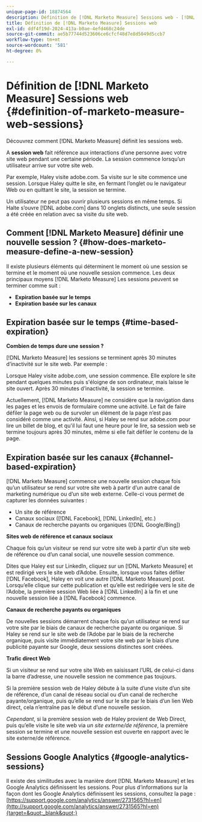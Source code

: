 ```yaml
---
unique-page-id: 18874564
description: Définition de [!DNL Marketo Measure] Sessions web - [!DNL Marketo Measure] - Documentation du produit
title: Définition de [!DNL Marketo Measure] Sessions web
exl-id: ddf4f19d-2024-413a-b0ae-4efd468c24de
source-git-commit: ae5b77744d523606ce6cfcf48d7e8d5049d5ccb7
workflow-type: tm+mt
source-wordcount: '581'
ht-degree: 0%

---
```


# Définition de [!DNL Marketo Measure] Sessions web {#definition-of-marketo-measure-web-sessions}

Découvrez comment [!DNL Marketo Measure] définit les sessions web.

A **session web** fait référence aux interactions d’une personne avec votre site web pendant une certaine période. La session commence lorsqu’un utilisateur arrive sur votre site web.

Par exemple, Haley visite adobe.com. Sa visite sur le site commence une session. Lorsque Haley quitte le site, en fermant l’onglet ou le navigateur Web ou en quittant le site, la session se termine.

Un utilisateur ne peut pas ouvrir plusieurs sessions en même temps. Si Halte s’ouvre [!DNL adobe.com] dans 10 onglets distincts, une seule session a été créée en relation avec sa visite du site web.

## Comment [!DNL Marketo Measure] définir une nouvelle session ? {#how-does-marketo-measure-define-a-new-session}

Il existe plusieurs éléments qui déterminent le moment où une session se termine et le moment où une nouvelle session commence. Les deux principaux moyens [!DNL Marketo Measure] Les sessions peuvent se terminer comme suit :

* **Expiration basée sur le temps**
* **Expiration basée sur les canaux**

## Expiration basée sur le temps {#time-based-expiration}

**Combien de temps dure une session ?**

[!DNL Marketo Measure] les sessions se terminent après 30 minutes d’inactivité sur le site web. Par exemple :

Lorsque Haley visite adobe.com, une session commence. Elle explore le site pendant quelques minutes puis s&#39;éloigne de son ordinateur, mais laisse le site ouvert. Après 30 minutes d’inactivité, la session se termine.

Actuellement, [!DNL Marketo Measure] ne considère que la navigation dans les pages et les envois de formulaire comme une activité. Le fait de faire défiler la page web ou de survoler un élément de la page n’est pas considéré comme une activité. Ainsi, si Haley se rend sur adobe.com pour lire un billet de blog, et qu&#39;il lui faut une heure pour le lire, sa session web se termine toujours après 30 minutes, même si elle fait défiler le contenu de la page.

## Expiration basée sur les canaux {#channel-based-expiration}

[!DNL Marketo Measure] commence une nouvelle session chaque fois qu’un utilisateur se rend sur votre site web à partir d’un autre canal de marketing numérique ou d’un site web externe. Celle-ci vous permet de capturer les données suivantes :

* Un site de référence
* Canaux sociaux ([!DNL Facebook], [!DNL LinkedIn], etc.)
* Canaux de recherche payants ou organiques ([!DNL Google/Bing])

**Sites web de référence et canaux sociaux**

Chaque fois qu’un visiteur se rend sur votre site web à partir d’un site web de référence ou d’un canal social, une nouvelle session commence.

Dites que Haley est sur LinkedIn, cliquez sur un [!DNL Marketo Measure] et est redirigé vers le site web d’Adobe. Ensuite, lorsque vous faites défiler [!DNL Facebook], Haley en voit une autre [!DNL Marketo Measure] post. Lorsqu’elle clique sur cette publication et qu’elle est redirigée vers le site de l’Adobe, la première session Web liée à [!DNL LinkedIn] à la fin et une nouvelle session liée à [!DNL Facebook] commence.

**Canaux de recherche payants ou organiques**

De nouvelles sessions démarrent chaque fois qu’un utilisateur se rend sur votre site par le biais de canaux de recherche payante ou organique. Si Haley se rend sur le site web de l’Adobe par le biais de la recherche organique, puis visite immédiatement votre site web par le biais d’une publicité payante sur Google, deux sessions distinctes sont créées.

**Trafic direct Web**

Si un visiteur se rend sur votre site Web en saisissant l’URL de celui-ci dans la barre d’adresse, une nouvelle session ne commence pas toujours.

Si la première session web de Haley débute à la suite d’une visite d’un site de référence, d’un canal de réseau social ou d’un canal de recherche payante/organique, puis qu’elle se rend sur le site par le biais d’un lien Web direct, cela n’entraîne pas le début d’une nouvelle session.

_Cependant_, si la première session web de Haley provient de Web Direct, puis qu’elle visite le site web via _un site externe/de référence_, la première session se termine et une nouvelle session est ouverte en rapport avec le site externe/de référence.

## Sessions Google Analytics {#google-analytics-sessions}

Il existe des similitudes avec la manière dont [!DNL Marketo Measure] et les Google Analytics définissent les sessions. Pour plus d’informations sur la façon dont les Google Analytics définissent les sessions, consultez la page : [https://support.google.com/analytics/answer/2731565?hl=en](http://support.google.com/analytics/answer/2731565?hl=en){target=&quot;_blank&quot;}

